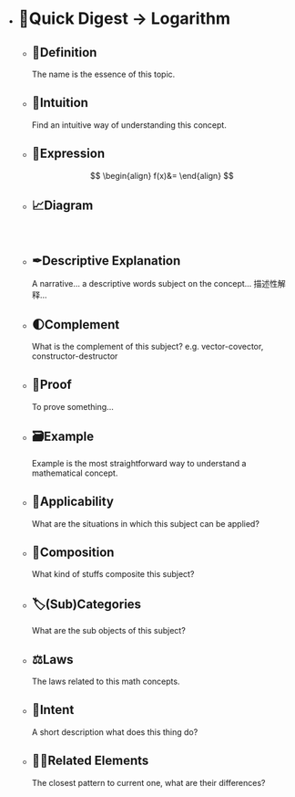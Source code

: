 - # 🍴Quick Digest -> Logarithm
	- ## 📝Definition
	  The name is the essence of this topic.
	- ## 🧠Intuition
	  Find an intuitive way of understanding this concept.
	- ## 🧮Expression
	  $$
	  \begin{align}
	  f(x)&=
	  \end{align}
	  $$
	- ## 📈Diagram
	  ![name](../assets/name.png)
	- ## ✒Descriptive Explanation
	  A narrative... a descriptive words subject on the concept... 描述性解释…
	- ## 🌓Complement
	  What is the complement of this subject? e.g. vector-covector, constructor-destructor
	- ## 📏Proof 
	  To prove something...
	- ## 🗃Example
	  Example is the most straightforward way to understand a mathematical concept.
	- ## 🤳Applicability
	   What are the situations in which this subject can be applied?
	- ## 🧪Composition
	  What kind of stuffs composite this subject?
	- ## 🏷(Sub)Categories
	  What are the sub objects of this subject?
	- ## ⚖Laws
	  The laws related to this math concepts.
	- ## 🎯Intent
	   A short description what does this thing do?
	- ## 🙋‍♂️Related Elements
	   The closest pattern to current one, what are their differences?